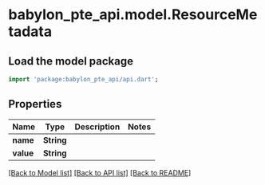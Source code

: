 # babylon_pte_api.model.ResourceMetadata

## Load the model package
```dart
import 'package:babylon_pte_api/api.dart';
```

## Properties
Name | Type | Description | Notes
------------ | ------------- | ------------- | -------------
**name** | **String** |  | 
**value** | **String** |  | 

[[Back to Model list]](../README.md#documentation-for-models) [[Back to API list]](../README.md#documentation-for-api-endpoints) [[Back to README]](../README.md)


